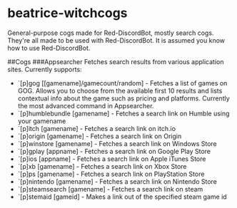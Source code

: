 # beatrice-witchcogs
General-purpose cogs made for Red-DiscordBot, mostly search cogs.
They're all made to be used with Red-DiscordBot. It is assumed you know how to use Red-DiscordBot.

##Cogs
###Appsearcher
Fetches search results from various application sites. Currently supports:
- `[p]gog [[gamename]/gamecount/random] - Fetches a list of games on GOG. Allows you to choose from the available first 10 results and lists contextual info about the game such as pricing and platforms. Currently the most advanced command in Appsearcher.
- `[p]humblebundle [gamename] - Fetches a search link on Humble using your gamename
- `[p]itch [gamename] - Fetches a search link on itch.io
- `[p]origin [gamename] - Fetches a search link on Origin
- `[p]winstore [gamename] - Fetches a search link on Windows Store
- `[p]gplay [appname] - Fetches a search link on Google Play Store
- `[p]ios [appname] - Fetches a search link on Apple iTunes Store
- `[p]xb [gamename] - Fetches a search link on Xbox Store
- `[p]ps [gamename] - Fetches a search link on PlayStation Store
- `[p]nintendo [gamename] - Fetches a search link on Nintendo Store
- `[p]steamsearch [gamename] - Fetches a search link on steam
- `[p]stemaid [gameid] - Makes a link out of the specified steam game id
